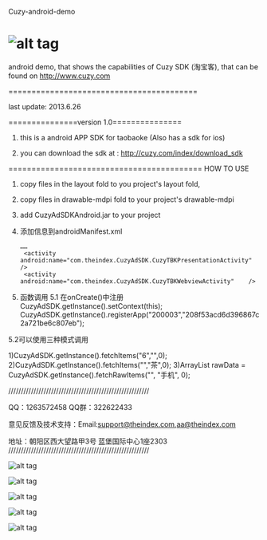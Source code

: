 Cuzy-android-demo

![alt tag](https://raw.github.com/TheIndex/Cuzy-iOS-demo/master/pic/0.png)
=============

android demo, that shows the capabilities of Cuzy SDK (淘宝客), that can be found on http://www.cuzy.com

=========================================

last update: 2013.6.26

===============version 1.0===============

1.  this is a android APP SDK for taobaoke (Also has a sdk for ios)

2.  you can download the sdk at : http://cuzy.com/index/download_sdk


==========================================
HOW TO USE
1. copy files in the layout fold to you project's layout fold,
2. copy files in drawable-mdpi fold to your project's drawable-mdpi
3. add CuzyAdSDKAndroid.jar to your project

4. 添加信息到androidManifest.xml 

       ……
        <activity android:name="com.theindex.CuzyAdSDK.CuzyTBKPresentationActivity"   />
        <activity android:name="com.theindex.CuzyAdSDK.CuzyTBKWebviewActivity"    />
 </application>


5. 函数调用
5.1 
在onCreate()中注册
CuzyAdSDK.getInstance().setContext(this);
     CuzyAdSDK.getInstance().registerApp("200003","208f53acd6d396867c2a721be6c807eb");

5.2可以使用三种模式调用

1)CuzyAdSDK.getInstance().fetchItems("6","",0);
2)CuzyAdSDK.getInstance().fetchItems("","茶",0);
3)ArrayList<CuzyTBKItem> rawData = CuzyAdSDK.getInstance().fetchRawItems("", "手机", 0);





////////////////////////////////////////////////////////

QQ：1263572458 QQ群：322622433

意见反馈及技术支持：Email:support@theindex.com,aa@theindex.com

地址：朝阳区西大望路甲3号 蓝堡国际中心1座2303
////////////////////////////////////////////////////////

![alt tag](https://raw.github.com/TheIndex/Cuzy-Android-demo/master/pic/1.png) 

![alt tag](https://raw.github.com/TheIndex/Cuzy-Android-demo/master/pic/2.png)

![alt tag](https://raw.github.com/TheIndex/Cuzy-Android-demo/master/pic/3.png)

![alt tag](https://raw.github.com/TheIndex/Cuzy-Android-demo/master/pic/4.png)

![alt tag](https://raw.github.com/TheIndex/Cuzy-Android-demo/master/pic/5.png)
